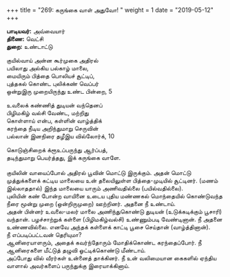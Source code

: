 ﻿+++
title = "269: கருங்கை வாள் அதுவோ!  "
weight = 1
date = "2019-05-12"
+++

**பாடியவர்:** அவ்வையார்  
**திணை:** வெட்சி  
**துறை:** உண்டாட்டு  
  
குயில்வாய் அன்ன கூர்முகை அதிரல்  
பயிலாது அல்கிய பல்காழ் மாலை,  
மையிரும் பித்தை பொலியச் சூட்டிப்,  
புத்தகல் கொண்ட புலிக்கண் வெப்பர்  
ஒன்றுஇரு முறையிருந்து உண்ட பின்றை, 5  
  
உவலைக் கண்ணித் துடியன் வந்தெனப்  
பிழிமகிழ் வல்சி வேண்ட, மற்றிது  
கொள்ளாய் என்ப, கள்ளின் வாழ்த்திக்  
கரந்தை நீடிய அறிந்துமாறு செருவின்  
பல்லான் இனநிரை தழீஇய வில்லோர்க், 10  
  
கொடுஞ்சிறைக் க்ரூஉப்பருந்து ஆர்ப்பத்,  
தடிந்துமாறு பெயர்த்தது, இக் கருங்கை வாளே.  
   
குயிலின் வாயைப்போல் அதிரல் பூவின் மொட்டு இருக்கும். அதன் மொட்டு முத்துக்களைக் கட்டிய மாலையை உன் தலையிலுள்ள பித்தை-முடியில் சூட்டினர். (மணம் இல்லாததால்) இந்த மாலையை யாரும் அணிவதில்லை (பயில்வதில்லை).  
புலியின் கண் போன்ற வாயினை உடைய புதிய மண்ணகல் மொந்தையில் கொண்டுவந்த நீரை மூன்று முறை (ஒன்றிருமுறை) ஊற்றினர். அதனை நீ உண்டாய்.  
அதன் பின்னர் உவலை-மலர் மாலை அணிந்துகொண்டு துடியன் (உடுக்கடிக்கும் பூசாரி) வந்தான். பழச்சாற்றுக் கள்ளை (பிழிமகிழ்வல்சி) உண்ணும்படி வேண்டினான். நீ அதனை உண்ணவில்லை. எனவே அந்தக் கள்ளைக் காட்டி பூசை செய்தான் (வாழ்த்தினான்).  
நீ எப்படிப்பட்டவன் தெரியுமா?  
ஆனிரையாளரும், அதைக் கவர்ந்தோரும் மோதிக்கொண்ட கரந்தைப்போர். நீ ஆனிரைகளை மீட்டுத் தழுவி ஓட்டிக்கொண்டு மீண்டாய்.  
அப்போது வில் வீரர்கள் உன்னைத் தாக்கினர். நீ உன் வலிமையான கைகளில் ஏந்திய வாளால் அவர்களைப் பருந்துக்கு இரையாக்கினாய்.  
